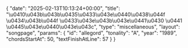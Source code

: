 {
    "date": "2025-02-13T10:13:24+00:00",
    "title": "\u0410\u043b\u043b\u0435\u0433\u043e\u0440\u0438\u044f \u0434\u043b\u044f \u0433\u043e\u043b\u043e\u0441\u0430 \u0441 \u0445\u043e\u0440\u043e\u043c",
    "type": "miscellaneous",
    "layout": "songpage",
    "params": {
        "id": "allegord",
        "tonality": "A",
        "year": "1989",
        "chordsStartAt": 50,
        "textFinishAtLine": 57
    }
}